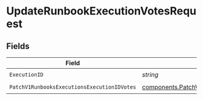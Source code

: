 # UpdateRunbookExecutionVotesRequest


## Fields

| Field                                                                                                                        | Type                                                                                                                         | Required                                                                                                                     | Description                                                                                                                  |
| ---------------------------------------------------------------------------------------------------------------------------- | ---------------------------------------------------------------------------------------------------------------------------- | ---------------------------------------------------------------------------------------------------------------------------- | ---------------------------------------------------------------------------------------------------------------------------- |
| `ExecutionID`                                                                                                                | *string*                                                                                                                     | :heavy_check_mark:                                                                                                           | N/A                                                                                                                          |
| `PatchV1RunbooksExecutionsExecutionIDVotes`                                                                                  | [components.PatchV1RunbooksExecutionsExecutionIDVotes](../../models/components/patchv1runbooksexecutionsexecutionidvotes.md) | :heavy_check_mark:                                                                                                           | N/A                                                                                                                          |